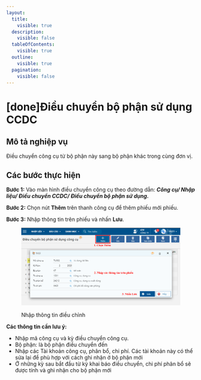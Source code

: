 ```yaml
---
layout:
  title:
    visible: true
  description:
    visible: false
  tableOfContents:
    visible: true
  outline:
    visible: true
  pagination:
    visible: false
---
```


# \[done]Điều chuyển bộ phận sử dụng CCDC

## Mô tả nghiệp vụ

Điều chuyển công cụ từ bộ phận này sang bộ phận khác trong cùng đơn vị.

## Các bước thực hiện

**Bước 1:** Vào màn hình điều chuyển công cụ theo đường dẫn: _**Công cụ/ Nhập liệu/ Điều chuyển CCDC/ Điều chuyển bộ phận sử dụng.**_

**Bước 2:** Chọn nút **Thêm** trên thanh công cụ để thêm phiếu mới phiếu.

**Bước 3:** Nhập thông tin trên phiếu và nhấn **Lưu**.

<figure><img src="../../.gitbook/assets/điều chuyển CCDC 01.png" alt=""><figcaption><p>Nhập thông tin điều chỉnh</p></figcaption></figure>

**Các thông tin cần lưu ý:**&#x20;

* Nhập mã công cụ và kỳ điều chuyển công cụ.
* Bộ phận: là bộ phận điều chuyển đến
* Nhập các Tài khoản công cụ, phân bổ, chi phí. Các tài khoản này có thể sửa lại để phù hợp với cách ghi nhận ở bộ phận mới
* Ở những kỳ sau bắt đầu từ kỳ khai báo điều chuyển, chi phí phân bổ sẽ được tính và ghi nhận cho bộ phận mới
